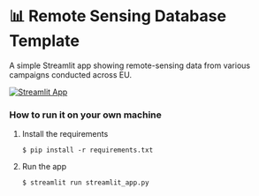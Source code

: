 # 📊 Remote Sensing Database Template

A simple Streamlit app showing remote-sensing data from various campaigns conducted across EU. 

[![Streamlit App](https://static.streamlit.io/badges/streamlit_badge_black_white.svg)](https://interactive-data-explorer-template.streamlit.app/)

### How to run it on your own machine

1. Install the requirements

   ```
   $ pip install -r requirements.txt
   ```

2. Run the app

   ```
   $ streamlit run streamlit_app.py
   ```

